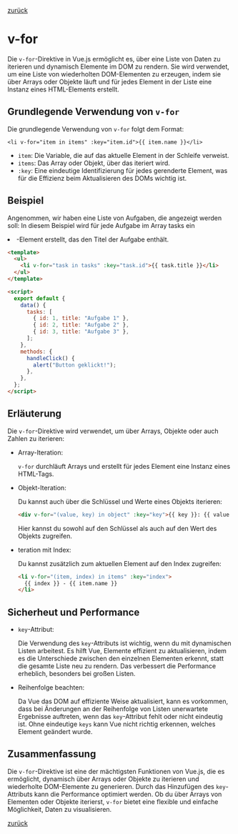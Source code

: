 [zurück](../Readme.md)

# v-for

Die `v-for`-Direktive in Vue.js ermöglicht es, über eine Liste von Daten zu iterieren und dynamisch Elemente im DOM zu rendern. Sie wird verwendet, um eine Liste von wiederholten DOM-Elementen zu erzeugen, indem sie über Arrays oder Objekte läuft und für jedes Element in der Liste eine Instanz eines HTML-Elements erstellt.

## Grundlegende Verwendung von `v-for`

Die grundlegende Verwendung von `v-for` folgt dem Format:

`<li v-for="item in items" :key="item.id">{{ item.name }}</li>`

- `item`: Die Variable, die auf das aktuelle Element in der Schleife verweist.
- `items`: Das Array oder Objekt, über das iteriert wird.
- `:key`: Eine eindeutige Identifizierung für jedes gerenderte Element, was für die Effizienz beim Aktualisieren des DOMs wichtig ist.

## Beispiel

Angenommen, wir haben eine Liste von Aufgaben, die angezeigt werden soll:
In diesem Beispiel wird für jede Aufgabe im Array tasks ein <li>-Element erstellt, das den Titel der Aufgabe enthält.

```html
<template>
  <ul>
    <li v-for="task in tasks" :key="task.id">{{ task.title }}</li>
  </ul>
</template>

<script>
  export default {
    data() {
      tasks: [
        { id: 1, title: "Aufgabe 1" },
        { id: 2, title: "Aufgabe 2" },
        { id: 3, title: "Aufgabe 3" },
      ];
    },
    methods: {
      handleClick() {
        alert("Button geklickt!");
      },
    },
  };
</script>
```

## Erläuterung

Die `v-for`-Direktive wird verwendet, um über Arrays, Objekte oder auch Zahlen zu iterieren:

- Array-Iteration:

  `v-for` durchläuft Arrays und erstellt für jedes Element eine Instanz eines HTML-Tags.

- Objekt-Iteration:

  Du kannst auch über die Schlüssel und Werte eines Objekts iterieren:

  ```html
  <div v-for="(value, key) in object" :key="key">{{ key }}: {{ value }}</div>
  ```

  Hier kannst du sowohl auf den Schlüssel als auch auf den Wert des Objekts zugreifen.

- teration mit Index:

  Du kannst zusätzlich zum aktuellen Element auf den Index zugreifen:

  ```html
  <li v-for="(item, index) in items" :key="index">
    {{ index }} - {{ item.name }}
  </li>
  ```

## Sicherheut und Performance

- `key`-Attribut:

  Die Verwendung des `key`-Attributs ist wichtig, wenn du mit dynamischen Listen arbeitest. Es hilft Vue, Elemente effizient zu aktualisieren, indem es die Unterschiede zwischen den einzelnen Elementen erkennt, statt die gesamte Liste neu zu rendern. Das verbessert die Performance erheblich, besonders bei großen Listen.

- Reihenfolge beachten:

  Da Vue das DOM auf effiziente Weise aktualisiert, kann es vorkommen, dass bei Änderungen an der Reihenfolge von Listen unerwartete Ergebnisse auftreten, wenn das `key`-Attribut fehlt oder nicht eindeutig ist. Ohne eindeutige `keys` kann Vue nicht richtig erkennen, welches Element geändert wurde.

## Zusammenfassung

Die `v-for`-Direktive ist eine der mächtigsten Funktionen von Vue.js, die es ermöglicht, dynamisch über Arrays oder Objekte zu iterieren und wiederholte DOM-Elemente zu generieren. Durch das Hinzufügen des `key`-Attributs kann die Performance optimiert werden. Ob du über Arrays von Elementen oder Objekte iterierst, `v-for` bietet eine flexible und einfache Möglichkeit, Daten zu visualisieren.

[zurück](../Readme.md)
